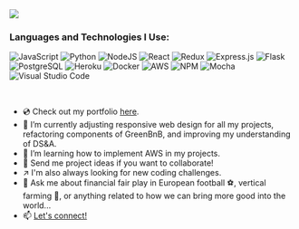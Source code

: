<!-- ![Schuler's GitHub stats](https://github-readme-stats.vercel.app/api?username=ssmall1&show_icons=true&theme=vue-dark&count_private=true) -->

<a href="https://github.com/anuraghazra/github-readme-stats">
  <img align="center" src="https://github-readme-stats.vercel.app/api?username=ssmall1&show_icons=true&theme=vue-dark&count_private=true" target="_blank" rel="noopener noreferrer" />
</a>

<br />

### [](https://github.com/robertvogue/robertvogue/#languagesandtechnologies)Languages and Technologies I Use:
<!-- <img height="60" src='https://raw.githubusercontent.com/github/explore/80688e429a7d4ef2fca1e82350fe8e3517d3494d/topics/visual-studio-code/visual-studio-code.png'> <addr>
<img height="60" src='https://raw.githubusercontent.com/github/explore/80688e429a7d4ef2fca1e82350fe8e3517d3494d/topics/javascript/javascript.png'> <addr>
<img height="60" src='https://raw.githubusercontent.com/github/explore/80688e429a7d4ef2fca1e82350fe8e3517d3494d/topics/nodejs/nodejs.png'> <addr>
<img height="60" src='https://raw.githubusercontent.com/github/explore/80688e429a7d4ef2fca1e82350fe8e3517d3494d/topics/python/python.png'> <addr>
<img height="60" src='https://raw.githubusercontent.com/github/explore/80688e429a7d4ef2fca1e82350fe8e3517d3494d/topics/react/react.png'> <addr>
<img height="60" src='https://raw.githubusercontent.com/github/explore/80688e429a7d4ef2fca1e82350fe8e3517d3494d/topics/redux/redux.png'> <addr>
<img height="60" src='https://raw.githubusercontent.com/github/explore/80688e429a7d4ef2fca1e82350fe8e3517d3494d/topics/flask/flask.png'> <addr>
<img height="60" src='https://raw.githubusercontent.com/github/explore/80688e429a7d4ef2fca1e82350fe8e3517d3494d/topics/express/express.png'> <addr>
<img height="60" src='https://raw.githubusercontent.com/github/explore/80688e429a7d4ef2fca1e82350fe8e3517d3494d/topics/html/html.png'> <addr>
<img height="60" src='https://raw.githubusercontent.com/github/explore/80688e429a7d4ef2fca1e82350fe8e3517d3494d/topics/css/css.png'> <addr>
<img height="60" src='(https://raw.githubusercontent.com/github/explore/80688e429a7d4ef2fca1e82350fe8e3517d3494d/topics/nodejs/nodejs.png'> <addr>
<img height="60" src='https://raw.githubusercontent.com/github/explore/80688e429a7d4ef2fca1e82350fe8e3517d3494d/topics/postgresql/postgresql.png'> <addr>
<img height="60" src='https://raw.githubusercontent.com/github/explore/80688e429a7d4ef2fca1e82350fe8e3517d3494d/topics/docker/docker.png'> <addr> -->

<p>
  <!-- <img alt="SASS" src="https://img.shields.io/badge/SASS-hotpink.svg?&style=for-the-badge&logo=SASS&logoColor=white"/> -->
  <img alt="JavaScript" src="https://img.shields.io/badge/javascript-%23323330.svg?&style=for-the-badge&logo=javascript&logoColor=%23F7DF1E"/>
  <img alt="Python" src="https://img.shields.io/badge/python-%2314354C.svg?&style=for-the-badge&logo=python&logoColor=white"/>
  <img alt="NodeJS" src="https://img.shields.io/badge/node.js-%2343853D.svg?&style=for-the-badge&logo=node.js&logoColor=white"/>
  <img alt="React" src="https://img.shields.io/badge/react-%2320232a.svg?&style=for-the-badge&logo=react&logoColor=%2361DAFB"/>
  <img alt="Redux" src="https://img.shields.io/badge/redux-%23593d88.svg?&style=for-the-badge&logo=redux&logoColor=white"/>
  <img alt="Express.js" src="https://img.shields.io/badge/Express.js-000000?style=for-the-badge&logo=express&logoColor=white" />
  <img alt="Flask" src="https://img.shields.io/badge/flask-%23000.svg?&style=for-the-badge&logo=flask&logoColor=white"/>
  <!-- <img alt="Postgres" src ="https://img.shields.io/badge/postgres-%23316192.svg?&style=for-the-badge&logo=postgresql&logoColor=white"/> -->
  <!-- <img alt="Webpack" src="https://img.shields.io/badge/webpack-%238DD6F9.svg?&style=for-the-badge&logo=webpack&logoColor=black" /> -->
  <img alt="PostgreSQL" src="https://img.shields.io/badge/PostgreSQL-316192?style=for-the-badge&logo=postgresql&logoColor=white"/>
  <img alt="Heroku" src="https://img.shields.io/badge/heroku-%23430098.svg?&style=for-the-badge&logo=heroku&logoColor=white"/>
  <img alt="Docker" src="https://img.shields.io/badge/Docker-2CA5E0?style=for-the-badge&logo=docker&logoColor=white"/>
  <!-- <img alt="Vercel" src="https://img.shields.io/badge/vercel-%23000000.svg?&style=for-the-badge&logo=vercel&logoColor=white"/> -->
  <img alt="AWS" src="https://img.shields.io/badge/Amazon AWS-{232F3E}?style=for-the-badge&logo=amazonaws&logoColor=white" />
  <img alt="NPM" src="https://img.shields.io/badge/npm-CB3837?style=for-the-badge&logo=npm&logoColor=white"/>
  <img alt="Mocha" src="https://img.shields.io/badge/-mocha-%238D6748?&style=for-the-badge&logo=mocha&logoColor=white"/>
  <img alt="Visual Studio Code" src="https://img.shields.io/badge/VisualStudioCode-0078d7.svg?&style=for-the-badge&logo=visual-studio-code&logoColor=white"/>
</p>

<br />

* 💿 Check out my portfolio [here](https://www.schulersmall.dev).
* 🔭 I’m currently adjusting responsive web design for all my projects, refactoring components of GreenBnB, and improving my understanding of DS&A.
* 🌱 I’m learning how to implement AWS in my projects.
* 🌳 Send me project ideas if you want to collaborate! 
* ↗️ I'm also always looking for new coding challenges.
* 💬 Ask me about financial fair play in European football ⚽, vertical farming 🥬, or anything related to how we can bring more good into the world...
* 📫 [Let's connect!](https://www.linkedin.com/in/schuler-small/)

<!-- ![Top Languages](https://github-readme-stats.vercel.app/api/top-langs/?username=ssmall1&layout=compact) -->

<!--
**ssmall1/ssmall1** is a ✨ _special_ ✨ repository because its `README.md` (this file) appears on your GitHub profile.

Here are some ideas to get you started:

- 😄 Pronouns: ...
- ⚡ Fun fact: ...
* 🤔 I’m looking for help with ...
<!-- * 👯 I’m looking to collaborate on a new project, so reach out! -->
